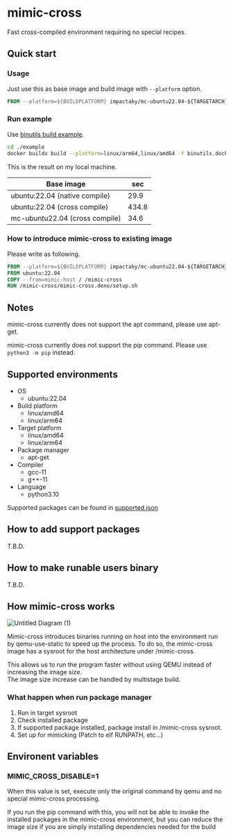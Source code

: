 # mimic-cross

Fast cross-compiled environment requiring no special recipes.

## Quick start

### Usage

Just use this as base image and build image with `--platform` option.

```Dockerfile
FROM --platform=${BUILDPLATFORM} impactaky/mc-ubuntu22.04-${TARGETARCH}:2.0.0
```

### Run example

Use [binutils build example](/example/binutils.dockerfile).

```bash
cd ./example
docker buildx build --platform=linux/arm64,linux/amd64 -f binutils.dockerfile .
```

This is the result on my local machine.

| Base image                     | sec   | 
| ------------------------------ | ----- |
| ubuntu:22.04 (native compile)  | 29.9  |
| ubuntu:22.04 (cross compile)   | 434.8 |
| mc-ubuntu22.04 (cross compile) | 34.6  |
 
### How to introduce mimic-cross to existing image

Please write as following.

```Dockerfile
FROM --platform=${BUILDPLATFORM} impactaky/mc-ubuntu22.04-${TARGETARCH}-host:2.0.0 AS mimic-host
FROM ubuntu:22.04
COPY --from=mimic-host / /mimic-cross
RUN /mimic-cross/mimic-cross.deno/setup.sh
```

## Notes

mimic-cross currently does not support the apt command, please use apt-get.

mimic-cross currently does not support the pip command. Please use
`python3 -m pip` instead.

## Supported environments

- OS
  - ubuntu:22.04
- Build platform
  - linux/amd64
  - linux/arm64
- Target platform
  - linux/amd64
  - linux/arm64
- Package manager
  - apt-get
- Compiler
  - gcc-11
  - g++-11
- Language
  - python3.10

Supported packages can be found in
[supported.json](/mimic-cross.deno/apt/packages/supported.json)

## How to add support packages

T.B.D.

## How to make runable users binary

T.B.D.

## How mimic-cross works

![Untitled Diagram (1)](https://user-images.githubusercontent.com/37619203/131243313-c4f6264f-621c-47b6-981b-a76f4ec7902f.png)

Mimic-cross introduces binaries running on host into the environment run by
qemu-use-static to speed up the process. To do so, the mimic-cross image has a
sysroot for the host architecture under /mimic-cross.

This allows us to run the program faster without using QEMU instead of
increasing the image size.\
The image size increase can be handled by multistage build.

### What happen when run package manager

1. Run in target sysroot
2. Check installed package
3. If supported package installed, package install in /mimic-cross sysroot.
4. Set up for mimicking (Patch to elf RUNPATH, etc...)

## Environent variables

### MIMIC_CROSS_DISABLE=1

When this value is set, execute only the original command by qemu and no special
mimic-cross processing.

If you run the pip command with this, you will not be able to invoke the
installed packages in the mimic-cross environment, but you can reduce the image
size if you are simply installing dependencies needed for the build
